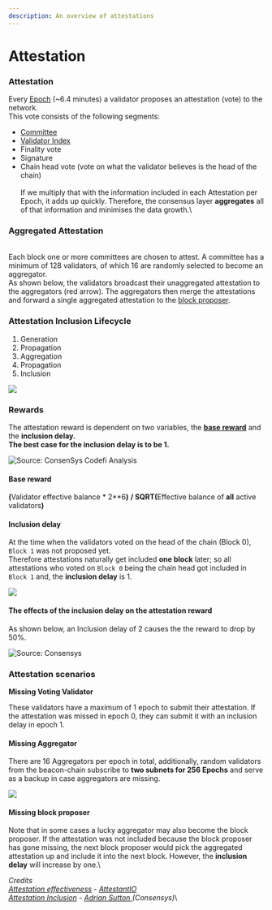 ```yaml
---
description: An overview of attestations
---
```


# Attestation

### Attestation&#x20;

Every [Epoch](https://kb.beaconcha.in/glossary#epoch) (\~6.4 minutes) a validator proposes an attestation (vote) to the network.\
This vote consists of the following segments:

* [Committee](https://kb.beaconcha.in/glossary#slots)
* [Validator Index](https://kb.beaconcha.in/glossary#unique-index)
* Finality vote
* Signature
* Chain head vote (vote on what the validator believes is the head of the chain) \
  \
  If we multiply that with the information included in each Attestation per Epoch, it adds up quickly. Therefore, the consensus layer **aggregates** all of that information and minimises the data growth.\


### Aggregated Attestation

\
Each block one or more committees are chosen to attest. A committee has a minimum of 128 validators, of which 16 are randomly selected to become an aggregator.\
As shown below, the validators broadcast their unaggregated attestation to the aggregators (red arrow). The aggregators then merge the attestations and forward a single aggregated attestation to the [block proposer](https://github.com/gobitfly/eth2-beaconchain-explorer/pull/218).

### &#x20;Attestation Inclusion Lifecycle &#x20;

1. Generation
2. Propagation
3. Aggregation
4. Propagation
5. Inclusion

![](<../.gitbook/assets/image (184).png>)

### &#x20;Rewards

The attestation reward is dependent on two variables, the [**base reward**](https://github.com/ethereum/eth2.0-specs/blob/dev/specs/phase0/beacon-chain.md#constants) and the **inclusion delay.**\
**The best case for the inclusion delay is to be 1.**

![Source: ConsenSys Codefi Analysis](<../.gitbook/assets/image (84).png>)

#### **Base reward**

**(**&#x56;alidator effective balance \* 2\*\*&#x36;**)** **/ SQRT(**&#x45;ffective balance of **all** active validator&#x73;**)**&#x20;

#### Inclusion delay

At the time when the validators voted on the head of the chain (Block 0), `Block 1` was not proposed yet.\
Therefore attestations naturally get included **one block** later; so all attestations who voted on `Block 0` being the chain head got included in `Block 1` and, the **inclusion delay** is 1.

![](<../.gitbook/assets/image (158).png>)

####

#### The effects of the inclusion delay on the attestation reward&#x20;

As shown below, an Inclusion delay of 2 causes the the reward to drop by 50%.&#x20;

![Source: Consensys](<../.gitbook/assets/image (163).png>)

### &#x20;**A**ttestation scenarios&#x20;

**Missing Voting Validator**

These validators have a maximum of 1 epoch to submit their attestation. If the attestation was missed in epoch 0, they can submit it with an inclusion delay in epoch 1.

#### &#x20;Missing Aggregator

There are 16 Aggregators per epoch in total, additionally, random validators from the beacon-chain subscribe to **two subnets for 256 Epochs** and serve as a backup in case aggregators are missing.

![](<../.gitbook/assets/image (172).png>)

#### Missing block proposer

Note that in some cases a lucky aggregator may also become the block proposer. If the attestation was not included because the block proposer has gone missing, the next block proposer would pick the aggregated attestation up and include it into the next block. However, the **inclusion delay** will increase by one.\


_Credits_\
[_Attestation effectiveness_](https://www.attestant.io/posts/defining-attestation-effectiveness/) _-_ [_AttestantIO_](https://twitter.com/attestantio)\
[_Attestation Inclusion_](https://www.youtube.com/watch?v=SPcgevcDqDE\&feature=youtu.be) _-_ [_Adrian Sutton_ ](https://twitter.com/ajsutton)_(Consensys)_\

